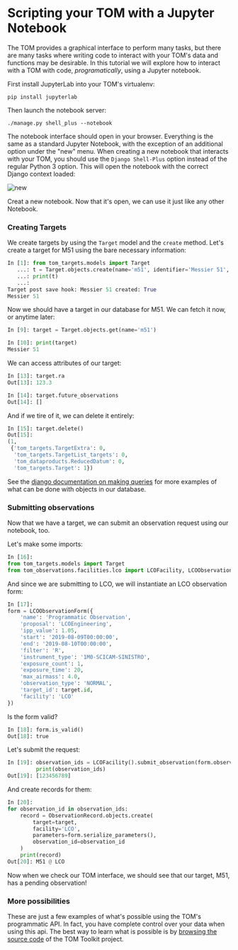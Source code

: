 # Scripting your TOM with a Jupyter Notebook

The TOM provides a graphical interface to perform many tasks, but there are many
tasks where writing code to interact with your TOM's data and functions may be
desirable.  In this tutorial we will explore how to interact with a TOM with code,
_programatically_, using a Jupyter notebook.


First install JupyterLab into your TOM's virtualenv:

    pip install jupyterlab

Then launch the notebook server:

    ./manage.py shell_plus --notebook


The notebook interface should open in your browser. Everything is the same as a
standard Jupyter Notebook, with the exception of an additional option under the
"new" menu. When creating a new notebook that interacts with your TOM, you should
use the `Django Shell-Plus` option instead of the regular Python 3 option. This will
open the notebook with the correct Django context loaded:

![new](/_static/jupyterdoc/newnotebook.png)

Creat a new notebook. Now that it's open, we can use it just like any other
Notebook.


### Creating Targets

We create targets by using the `Target` model and the `create` method. Let's
create a target for M51 using the bare necessary information:

```python
In [1]: from tom_targets.models import Target
   ...: t = Target.objects.create(name='m51', identifier='Messier 51', type='NON_SIDEREAL', ra=123.3, dec=23.3)
   ...: print(t)
   ...:
Target post save hook: Messier 51 created: True
Messier 51
```

Now we should have a target in our database for M51. We can fetch it now, or
anytime later:

```python
In [9]: target = Target.objects.get(name='m51')

In [10]: print(target)
Messier 51
```

We can access attributes of our target:

```python
In [13]: target.ra
Out[13]: 123.3

In [14]: target.future_observations
Out[14]: []
```

And if we tire of it, we can delete it entirely:

```python
In [15]: target.delete()
Out[15]:
(1,
 {'tom_targets.TargetExtra': 0,
  'tom_targets.TargetList_targets': 0,
  'tom_dataproducts.ReducedDatum': 0,
  'tom_targets.Target': 1})
```
See the [django documentation on making
queries](https://docs.djangoproject.com/en/2.2/topics/db/queries/)
for more examples of what can be done with objects in our database.


### Submitting observations

Now that we have a target, we can submit an observation request using our
notebook, too.

Let's make some imports:

```python
In [16]:
from tom_targets.models import Target
from tom_observations.facilities.lco import LCOFacility, LCOObservationForm
```

And since we are submitting to LCO, we will instantiate an LCO observation form:

```python
In [17]:
form = LCOObservationForm({
    'name': 'Programmatic Observation',
    'proposal': 'LCOEngineering',
    'ipp_value': 1.05,
    'start': '2019-08-09T00:00:00',
    'end': '2019-08-10T00:00:00',
    'filter': 'R',
    'instrument_type': '1M0-SCICAM-SINISTRO',
    'exposure_count': 1,
    'exposure_time': 20,
    'max_airmass': 4.0,
    'observation_type': 'NORMAL',
    'target_id': target.id,
    'facility': 'LCO'
})
```

Is the form valid?

```python
In [18]: form.is_valid()
Out[18]: true
```

Let's submit the request:

```python
In [19]: observation_ids = LCOFacility().submit_observation(form.observation_payload())
         print(observation_ids)
Out[19]: [123456789]
```

And create records for them:

```python
In [20]:
for observation_id in observation_ids:
    record = ObservationRecord.objects.create(
        target=target,
        facility='LCO',
        parameters=form.serialize_parameters(),
        observation_id=observation_id
    )
    print(record)
Out[20]: M51 @ LCO
```

Now when we check our TOM interface, we should see that our target, M51, has a
pending observation!

### More possibilities

These are just a few examples of what's possible using the TOM's programmatic API.
In fact, you have complete control over your data when using this api. The best
way to learn what is possible is by [browsing the source
code](https://github.com/tomtoolkit/tom_base)
of the TOM Toolkit project.
